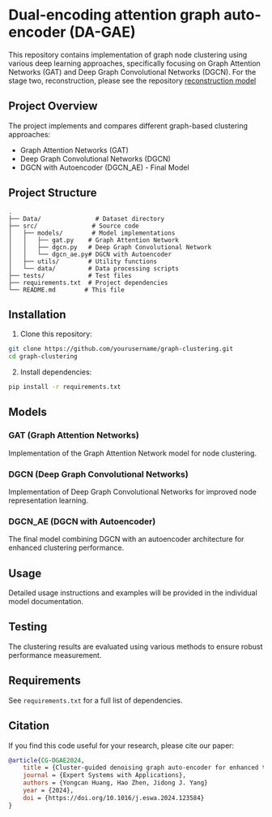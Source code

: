 # Dual-encoding attention graph auto-encoder (DA-GAE)

This repository contains implementation of graph node clustering using various deep learning approaches, specifically focusing on Graph Attention Networks (GAT) and Deep Graph Convolutional Networks (DGCN). For the stage two, reconstruction, please see the repository [reconstruction model](https://github.com/wongwingtsan/CG-DGAE-reconstruction-model)

## Project Overview

The project implements and compares different graph-based clustering approaches:
- Graph Attention Networks (GAT)
- Deep Graph Convolutional Networks (DGCN)
- DGCN with Autoencoder (DGCN_AE) - Final Model

## Project Structure

```
.
├── Data/               # Dataset directory
├── src/               # Source code
│   ├── models/        # Model implementations
│   │   ├── gat.py    # Graph Attention Network
│   │   ├── dgcn.py   # Deep Graph Convolutional Network
│   │   └── dgcn_ae.py# DGCN with Autoencoder
│   ├── utils/        # Utility functions
│   └── data/         # Data processing scripts
├── tests/            # Test files
├── requirements.txt  # Project dependencies
└── README.md        # This file
```

## Installation

1. Clone this repository:
```bash
git clone https://github.com/yourusername/graph-clustering.git
cd graph-clustering
```

2. Install dependencies:
```bash
pip install -r requirements.txt
```

## Models

### GAT (Graph Attention Networks)
Implementation of the Graph Attention Network model for node clustering.

### DGCN (Deep Graph Convolutional Networks)
Implementation of Deep Graph Convolutional Networks for improved node representation learning.

### DGCN_AE (DGCN with Autoencoder)
The final model combining DGCN with an autoencoder architecture for enhanced clustering performance.

## Usage

Detailed usage instructions and examples will be provided in the individual model documentation.

## Testing

The clustering results are evaluated using various methods to ensure robust performance measurement.

## Requirements

See `requirements.txt` for a full list of dependencies.

## Citation

If you find this code useful for your research, please cite our paper:

```bibtex
@article{CG-DGAE2024,
    title = {Cluster-guided denoising graph auto-encoder for enhanced traffic data imputation and fault detection},
    journal = {Expert Systems with Applications},
    authors = {Yongcan Huang, Hao Zhen, Jidong J. Yang}
    year = {2024},
    doi = {https://doi.org/10.1016/j.eswa.2024.123584}
}
``` 
